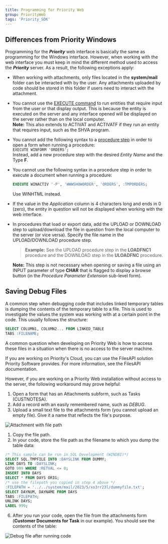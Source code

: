 ```yaml
---
title: Programming for Priority Web
group: PriorityWeb
tags: 'Priority_SDK'
---
```


## Differences from Priority Windows

Programming for the ***Priority*** web interface is basically
the same as programming for the Windows interface. However, when working with the web interface you must keep in mind the different method used to access the ***Priority*** server. As a result, the following exceptions apply:

-   When working with attachments, only files located in the **system/mail** folder can be interacted with by the user. Any attachments uploaded by code should be stored in this folder if users need to interact with the attachment. 
-   You cannot use the [EXECUTE command](Execution-Statements ) to run entities that require input from the user or that display output. This is because the entity is executed on the server and any interface opened will be displayed on the server rather than on the local computer.\
**Note:** This also extends to ACTIVAT and ACTIVATF if they run an entity that requires input, such as the SHVA program.
-   You cannot add the following syntax to a [procedure step](Procedure-Steps) in order to open a form when running a procedure:\
    `EXECUTE WINFORM 'ORDERS';`\
    Instead, add a new procedure step with the desired *Entity Name* and the Type **F**.
-   You cannot use the following syntax in a procedure step in order to
    execute a document when running a procedure:
    ```sql
    EXECUTE WINACTIV '-P', 'WWWSHOWORDER', 'ORDERS', :TMPORDERS;
    ```
    Use WINHTML instead.
-   If the value in the *Application* column is 4 characters long and
    ends in 0 (zero), the entity in question will not be displayed when
    working with the web interface.
-   In procedures that load or export data, add the UPLOAD or DOWNLOAD
    step to upload/download the file in question from the local computer to the server (or vice versa). Specify the file name in the UPLOAD/DOWNLOAD procedure step.

    > **Example:** See the UPLOAD procedure step in the **LOADFNC1**
    > procedure and the DOWNLOAD step in the **ULOADFNC** procedure.


    **Note:** This step is not necessary when opening or saving a file using an INPUT parameter of type **CHAR** that is flagged to display a browse button (in the *Procedure Parameter Extension* sub-level form).

## Saving Debug Files

A common step when debugging code that includes linked temporary tables is dumping the contents of the temporary table to a file. This is used to investigate the values the system was working with at a certain point in the code. This usually follows the structure:

```sql
SELECT COLUMN1, COLUMN2... FROM LINKED_TABLE
TABS :FILENAME;
```

A common question when developing on Priority Web is how to access these files in a situation when there is no access to the server machine.

If you are working on Priority's Cloud, you can use the FilesAPI solution Priority Software provides. For more information, see the FilesAPI documentation.

<!-- Add link when available -->

However, if you are working on a Priority Web installation without access to the server, the following workaround may prove helpful:

1. Open a form that has an Attachments subform, such as Tasks (CUSTNOTESA).
2. Add a record with an easily remembered name, such as *DEBUG*.
3. Upload a small text file to the attachments form (you cannot upload an empty file). Give it a name that reflects the file's purpose.
   
![Attachment with file path](https://cdn.priority-software.com/docs/images/SDK_Web_DebugFile.png)   
1. Copy the file path.
2. In your code, store the file path as the filename to which you dump the table data:

```sql
/* This sample can be run in SQL Development (WINDBI)*/
SELECT SQL.TMPFILE INTO :DAYSLINK FROM DUMMY;
LINK DAYS TO :DAYSLINK;
GOTO 999 WHERE :RETVAL <= 0;
INSERT INTO DAYS
SELECT * FROM DAYS ORIG;
/* use the filepath you copied in step 4 above */
:FILEPATH = '../../system/mail/2023/5/xo3rr23l/dummyfile.txt';
SELECT DAYNUM, DAYNAME FROM DAYS
TABS :FILEPATH;
UNLINK DAYS;
LABEL 999;
```

6. After you run your code, open the file from the attachments form (**Customer Documents for Task** in our example). You should see the contents of the table:

![Debug file after running code](https://cdn.priority-software.com/docs/images/SDK_Web_DebugResult.png) 